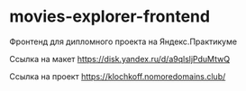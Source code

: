 # movies-explorer-frontend
Фронтенд для дипломного проекта на Яндекс.Практикуме

Ссылка на макет
https://disk.yandex.ru/d/a9qlsljPduMtwQ

Ссылка на проект
https://klochkoff.nomoredomains.club/
